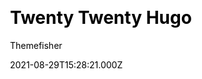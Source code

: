 ---
title: Twenty Twenty Hugo
github: https://github.com/themefisher/twenty-twenty-hugo
demo: https://demo.gethugothemes.com/twenty-twenty/site/
author: Themefisher
author_link: https://themefisher.com
ssg:
  - Hugo
cms:
  - Forestry
css:
  - Bootstrap
category:
  - Blog
date: 2021-08-29T15:28:21.000Z
description: >-
  Twenty Twenty Hugo is forked from WordPress Twenty Twenty theme. It's fully
  functional like the WordPress theme.
draft: false
publish_date: '2020-04-26T09:24:13Z'
update_date: '2022-06-01T05:32:28Z'
github_star: 46
github_fork: 80
---